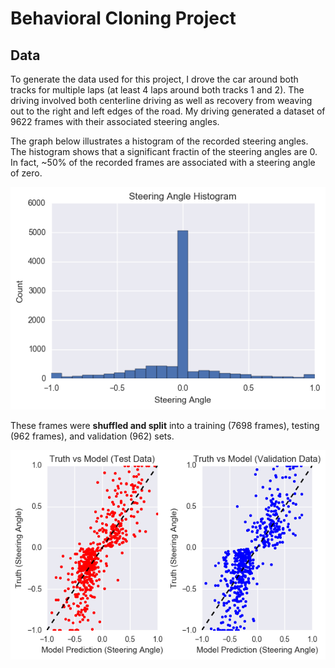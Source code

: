 # Behavioral Cloning Project

## Data

To generate the data used for this project, I drove the car around both tracks for multiple laps (at least 4 laps around both tracks 1 and 2).  The driving involved both centerline driving as well as recovery from weaving out to the right and left edges of the road.  My driving generated a dataset of 9622 frames with their associated steering angles.  


The graph below illustrates a histogram of the recorded steering angles.  The histogram shows that a significant fractin of the steering angles are 0.  In fact, ~50% of the recorded frames are associated with a steering angle of zero.

![Screenshot](images/data_histogram.png)

These frames were **shuffled and split** into a training (7698 frames), testing (962 frames), and validation (962) sets.


![Screenshot](images/truth_vs_prediction.png)

